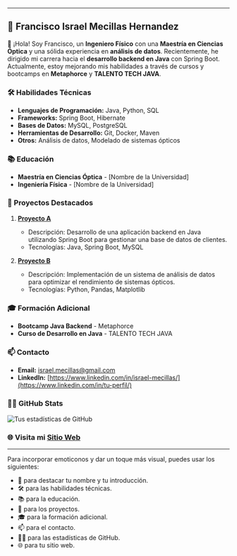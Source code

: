  

---

## 🚀 Francisco Israel Mecillas Hernandez

👋 ¡Hola! Soy Francisco, un **Ingeniero Físico** con una **Maestría en Ciencias Óptica** y una sólida experiencia en **análisis de datos**. Recientemente, he dirigido mi carrera hacia el **desarrollo backend en Java** con Spring Boot. Actualmente, estoy mejorando mis habilidades a través de cursos y bootcamps en **Metaphorce** y **TALENTO TECH JAVA**.

### 🛠️ Habilidades Técnicas

- **Lenguajes de Programación:** Java, Python, SQL
- **Frameworks:** Spring Boot, Hibernate
- **Bases de Datos:** MySQL, PostgreSQL
- **Herramientas de Desarrollo:** Git, Docker, Maven
- **Otros:** Análisis de datos, Modelado de sistemas ópticos

### 📚 Educación

- **Maestría en Ciencias Óptica** - [Nombre de la Universidad]
- **Ingeniería Física** - [Nombre de la Universidad]

### 🌟 Proyectos Destacados

1. **[Proyecto A](#)**
   - Descripción: Desarrollo de una aplicación backend en Java utilizando Spring Boot para gestionar una base de datos de clientes.
   - Tecnologías: Java, Spring Boot, MySQL

2. **[Proyecto B](#)**
   - Descripción: Implementación de un sistema de análisis de datos para optimizar el rendimiento de sistemas ópticos.
   - Tecnologías: Python, Pandas, Matplotlib

### 🎓 Formación Adicional

- **Bootcamp Java Backend** - Metaphorce
- **Curso de Desarrollo en Java** - TALENTO TECH JAVA

### 📫 Contacto

- **Email:** [israel.mecillas@gmail.com](mailto:tu.email@example.com)
- **LinkedIn:** [https://www.linkedin.com/in/israel-mecillas/](https://www.linkedin.com/in/tu-perfil/)
 
### 🧑‍💻 GitHub Stats

![Tus estadísticas de GitHub](https://github-readme-stats.vercel.app/api?username=tu-usuario-github&show_icons=true&theme=radical)

### 🌐 Visita mi [Sitio Web](#)

---

Para incorporar emoticonos y dar un toque más visual, puedes usar los siguientes:

- 🚀 para destacar tu nombre y tu introducción.
- 🛠️ para las habilidades técnicas.
- 📚 para la educación.
- 🌟 para los proyectos.
- 🎓 para la formación adicional.
- 📫 para el contacto.
- 🧑‍💻 para las estadísticas de GitHub.
- 🌐 para tu sitio web.
